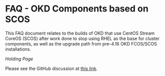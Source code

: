 # FAQ - OKD Components based on SCOS

<!--cSpell:ignore SCOS -->

This FAQ document relates to the builds of OKD that use CentOS Stream CoreOS (SCOS) after work done to stop using RHEL as the base for cluster components, as well as the upgrade path from pre-4.16 OKD FCOS/SCOS installations.

*Holding Page*

Please see the GitHub discussion at [this link](https://github.com/okd-project/okd/discussions/1922).
